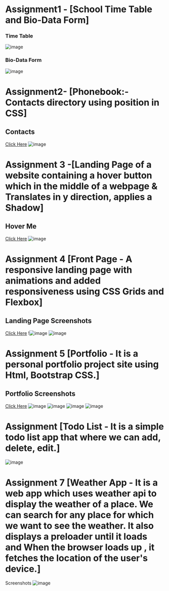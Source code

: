

# Assignment1 - [School Time Table and Bio-Data Form] 
### Time Table
![image](https://user-images.githubusercontent.com/49730521/115985477-a7f82880-a5c9-11eb-83c7-4813535bcbac.png)
### Bio-Data Form 
![image](https://user-images.githubusercontent.com/49730521/115985354-299b8680-a5c9-11eb-9444-9d3c2aa59747.png)


# Assignment2- [Phonebook:-Contacts directory using position in CSS]
## Contacts
<a href="https://www.youtube.com/watch?v=yeMLDgFt2KE&list=PLmPRC5YLKXCrP5ETRIeZjVknprwIwNIWC&index=1">Click Here</a>
![image](https://user-images.githubusercontent.com/49730521/115985529-e8f03d00-a5c9-11eb-9d99-46911df8fa0d.png)


# Assignment 3 -[Landing Page of a website containing a hover button which in the middle of a webpage & Translates in y direction, applies a Shadow]

## Hover Me
<a href="https://www.youtube.com/watch?v=XSbyNN8IUQQ&list=PLmPRC5YLKXCrP5ETRIeZjVknprwIwNIWC&index=2">Click Here</a>
![image](https://user-images.githubusercontent.com/49730521/115985740-e2ae9080-a5ca-11eb-92ad-822c2cb572ca.png)


# Assignment 4 [Front Page - A responsive landing page with animations and added responsiveness using CSS Grids and Flexbox]

## Landing Page Screenshots
<a href="https://www.youtube.com/watch?v=3wYDnQMigB8&list=PLmPRC5YLKXCrP5ETRIeZjVknprwIwNIWC&index=3">Click Here</a>
!![image](https://user-images.githubusercontent.com/49730521/115985879-73856c00-a5cb-11eb-8742-91fd28a1c151.png)
![image](https://user-images.githubusercontent.com/49730521/115985910-8ac45980-a5cb-11eb-912f-e7ef65c06354.png)



# Assignment 5 [Portfolio - It is a personal portfolio project site using Html, Bootstrap CSS.]

## Portfolio Screenshots
<a href="https://www.youtube.com/watch?v=92B-iDoigoI&list=PLmPRC5YLKXCrP5ETRIeZjVknprwIwNIWC&index=4">Click Here</a>
![image](https://user-images.githubusercontent.com/49730521/115986316-3e7a1900-a5cd-11eb-8952-5e16c2d1a040.png)
![image](https://user-images.githubusercontent.com/49730521/115986353-64072280-a5cd-11eb-91da-27859feda824.png)
![image](https://user-images.githubusercontent.com/49730521/115986374-76815c00-a5cd-11eb-9e3c-203d4e75304c.png)
![image](https://user-images.githubusercontent.com/49730521/115986388-8600a500-a5cd-11eb-9fe2-33afa73536a8.png)


# Assignment [Todo List - It is a simple todo list app that where we can add, delete, edit.]

![image](https://user-images.githubusercontent.com/49730521/115986448-daa42000-a5cd-11eb-8842-a726ff26e8ad.png)

# Assignment 7 [Weather App - It is a web app which uses weather api to display the weather of a place. We can search for any place for which we want to see the weather. It also displays a preloader until it loads and When the browser loads up , it fetches the location of the user's device.]

Screenshots
![image](https://user-images.githubusercontent.com/49730521/115986507-222aac00-a5ce-11eb-85d8-27920830e8da.png)
